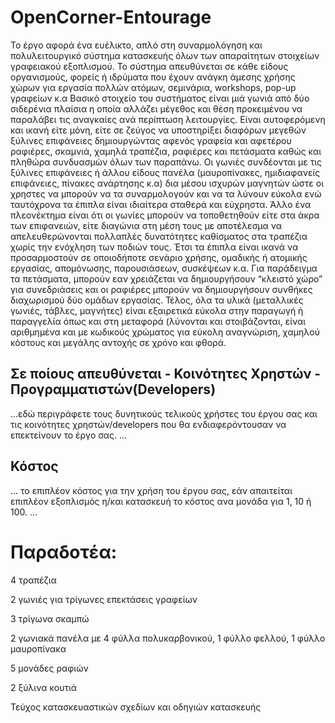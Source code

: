 # OpenCorner-Entourage
Το έργο αφορά ένα ευέλικτο, απλό στη συναρμολόγηση και πολυλειτουργικό σύστημα κατασκευής όλων των απαραίτητων στοιχείων γραφειακού εξοπλισμού. Το σύστημα απευθύνεται σε κάθε είδους οργανισμούς, φορείς ή ιδρύματα που έχουν ανάγκη άμεσης χρήσης χώρων για εργασία πολλών ατόμων, σεμινάρια, workshops, pop-up γραφείων κ.α 
Βασικό στοιχείο του συστήματος είναι μιά γωνιά από δύο σιδερένια πλαίσια η οποία αλλάζει μέγεθος και θέση προκειμένου να παραλάβει τις αναγκαίες ανά περίπτωση λειτουργίες. Είναι αυτοφερόμενη και ικανή είτε μόνη, είτε σε ζεύγος να υποστηρίξει διαφόρων μεγεθών ξύλινες επιφάνειες δημιουργώντας αφενός γραφεία και αφετέρου ραφιέρες, σκαμνιά, χαμηλά τραπέζια, ραφιέρες και πετάσματα καθώς και πληθώρα συνδυασμών όλων των παραπάνω.
Οι γωνιές συνδέονται με τις ξύλινες επιφάνειες ή άλλου είδους πανέλα (μαυροπίνακες, ημιδιαφανείς επιφάνειες, πίνακες ανάρτησης κ.α) δια μέσου ισχυρών μαγνητών ώστε οι χρηστες να μπορούν να τα συναρμολογούν και να τα λύνουν εύκολα ενώ ταυτόχρονα τα έπιπλα είναι ιδιαίτερα σταθερά και εύχρηστα. 
Άλλο ένα πλεονέκτημα είναι ότι οι γωνίες μπορούν να τοποθετηθούν είτε στα άκρα των επιφανειών, είτε διαγώνια στη μέση τους με αποτέλεσμα να απελευθερώνονται πολλαπλές δυνατότητες καθίσματος στα τραπέζια χωρίς την ενόχληση των ποδιών τους.  Έτσι τα έπιπλα είναι ικανά να προσαρμοστούν σε οποιοδήποτε σενάριο χρήσης, ομαδικής ή ατομικής εργασίας, απομόνωσης, παρουσιάσεων, συσκέψεων κ.α. Για παράδειγμα τα πετάσματα, μπορούν εαν χρειάζεται να δημιουργήσουν “κλειστό χώρο” για συνεδριάσεις και οι ραφιέρες μπορούν να δημιουργήσουν συνθήκες διαχωρισμού δύο ομάδων εργασίας. 
Τέλος, όλα τα υλικά (μεταλλικές γωνιές, τάβλες, μαγνήτες) είναι εξαιρετικά εύκολα στην παραγωγή ή παραγγελία όπως και στη μεταφορά (λύνονται και στοιβάζονται, είναι αριθμημένα και με κωδικούς χρώματος για εύκολη αναγνώριση, χαμηλού κόστους και μεγάλης αντοχής σε χρόνο και φθορά.  

## Σε ποίους απευθύνεται - Κοινότητες Χρηστών - Προγραμματιστών(Developers) ##
...εδώ περιγράφετε τους δυνητικούς τελικούς χρήστες του έργου σας και τις κοινότητες χρηστών/developers που θα ενδιαφερόντουσαν να επεκτείνουν το έργο σας. ...

## Κόστος ##
 ... το επιπλέον κόστος για την χρήση του έργου σας, εάν απαιτείται επιπλέον εξοπλισμός η/και κατασκευή το κόστος ανα μονάδα για 1, 10 ή 100. ...

# Παραδοτέα:  

4 τραπέζια

2 γωνιές για τρίγωνες επεκτάσεις γραφείων

3 τρίγωνα σκαμπώ

2 γωνιακά πανέλα με 4 φύλλα πολυκαρβονικού, 1 φύλλο φελλού, 1 φύλλο μαυροπίνακα

5 μονάδες ραφιών

2 ξύλινα κουτιά

Τεύχος κατασκευαστικών σχεδίων και οδηγιών κατασκευής
